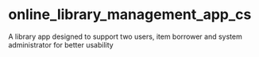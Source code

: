 # online_library_management_app_cs
A library app designed to support two users, item borrower and system administrator for better usability
